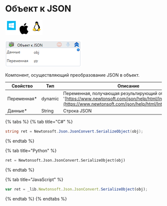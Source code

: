 # Объект к JSON

![](<../../../../.gitbook/assets/image (100) (1) (1) (1) (1) (1) (7).png>)

![](<../../../../.gitbook/assets/image (285).png>)

Компонент, осуществляющий преобразование JSON в объект.

| Свойство     | Тип     | Описание                                                                                                                                                                |
| ------------ | ------- | ----------------------------------------------------------------------------------------------------------------------------------------------------------------------- |
| Переменная\* | dynamic | Переменная, получающая результирующий объект '[https://www.newtonsoft.com/json/help/html/Introduction.htm](https://www.newtonsoft.com/json/help/html/Introduction.htm)' |
| Данные\*     | String  | Строка JSON                                                                                                                                                             |

{% tabs %}
{% tab title="C#" %}
```csharp
string ret = Newtonsoft.Json.JsonConvert.SerializeObject(obj);
```
{% endtab %}

{% tab title="Python" %}
```python
ret = Newtonsoft.Json.JsonConvert.SerializeObject(obj)
```
{% endtab %}

{% tab title="JavaScript" %}
```javascript
var ret = _lib.Newtonsoft.Json.JsonConvert.SerializeObject(obj);
```
{% endtab %}
{% endtabs %}
